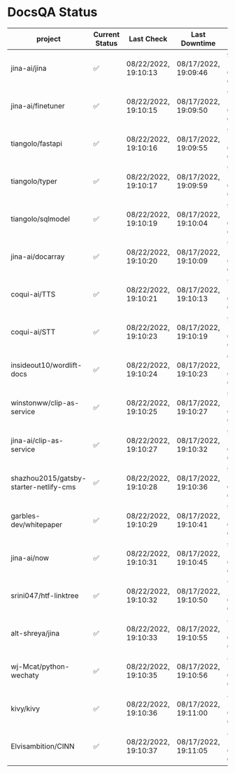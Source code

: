# DocsQA Status

|               project                |Current Status|     Last Check     |   Last Downtime    |             % Uptime              |
|--------------------------------------|--------------|--------------------|--------------------|-----------------------------------|
|jina-ai/jina                          |✅            |08/22/2022, 19:10:13|08/17/2022, 19:09:46|91.786 (since 08/15/2022, 07:09:42)|
|jina-ai/finetuner                     |✅            |08/22/2022, 19:10:15|08/17/2022, 19:09:50|91.791 (since 08/15/2022, 07:09:42)|
|tiangolo/fastapi                      |✅            |08/22/2022, 19:10:16|08/17/2022, 19:09:55|91.805 (since 08/15/2022, 07:09:42)|
|tiangolo/typer                        |✅            |08/22/2022, 19:10:17|08/17/2022, 19:09:59|91.808 (since 08/15/2022, 07:09:42)|
|tiangolo/sqlmodel                     |✅            |08/22/2022, 19:10:19|08/17/2022, 19:10:04|91.812 (since 08/15/2022, 07:09:42)|
|jina-ai/docarray                      |✅            |08/22/2022, 19:10:20|08/17/2022, 19:10:09|91.806 (since 08/15/2022, 07:09:42)|
|coqui-ai/TTS                          |✅            |08/22/2022, 19:10:21|08/17/2022, 19:10:13|91.804 (since 08/15/2022, 07:09:42)|
|coqui-ai/STT                          |✅            |08/22/2022, 19:10:23|08/17/2022, 19:10:19|91.809 (since 08/15/2022, 07:09:42)|
|insideout10/wordlift-docs             |✅            |08/22/2022, 19:10:24|08/17/2022, 19:10:23|68.806 (since 08/15/2022, 07:09:42)|
|winstonww/clip-as-service             |✅            |08/22/2022, 19:10:25|08/17/2022, 19:10:27|91.814 (since 08/15/2022, 07:09:42)|
|jina-ai/clip-as-service               |✅            |08/22/2022, 19:10:27|08/17/2022, 19:10:32|91.823 (since 08/15/2022, 07:09:42)|
|shazhou2015/gatsby-starter-netlify-cms|✅            |08/22/2022, 19:10:28|08/17/2022, 19:10:36|91.819 (since 08/15/2022, 07:09:42)|
|garbles-dev/whitepaper                |✅            |08/22/2022, 19:10:29|08/17/2022, 19:10:41|91.824 (since 08/15/2022, 07:09:42)|
|jina-ai/now                           |✅            |08/22/2022, 19:10:31|08/17/2022, 19:10:45|91.824 (since 08/15/2022, 07:09:42)|
|srini047/htf-linktree                 |✅            |08/22/2022, 19:10:32|08/17/2022, 19:10:50|91.817 (since 08/15/2022, 07:09:42)|
|alt-shreya/jina                       |✅            |08/22/2022, 19:10:33|08/17/2022, 19:10:55|80.946 (since 08/15/2022, 07:09:42)|
|wj-Mcat/python-wechaty                |✅            |08/22/2022, 19:10:35|08/17/2022, 19:10:56|80.963 (since 08/15/2022, 07:09:42)|
|kivy/kivy                             |✅            |08/22/2022, 19:10:36|08/17/2022, 19:11:00|80.947 (since 08/15/2022, 07:09:42)|
|Elvisambition/CINN                    |✅            |08/22/2022, 19:10:37|08/17/2022, 19:11:05|80.957 (since 08/15/2022, 07:09:42)|
